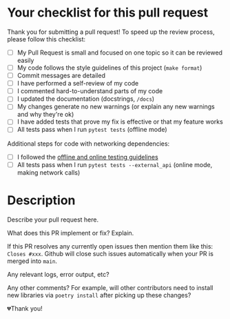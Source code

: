 # Your checklist for this pull request
Thank you for submitting a pull request! To speed up the review process, please follow this checklist:

- [ ] My Pull Request is small and focused on one topic so it can be reviewed easily 
- [ ] My code follows the style guidelines of this project (`make format`)
- [ ] Commit messages are detailed
- [ ] I have performed a self-review of my code
- [ ] I commented hard-to-understand parts of my code
- [ ] I updated the documentation (docstrings, `/docs`)
- [ ] My changes generate no new warnings (or explain any new warnings and why they're ok)
- [ ] I have added tests that prove my fix is effective or that my feature works
- [ ] All tests pass when I run `pytest tests` (offline mode)

Additional steps for code with networking dependencies:

- [ ] I followed the [offline and online testing guidelines](https://sherpa-ai.readthedocs.io/en/latest/How_To/Test/test.html#offline-and-online-testing)
- [ ] All tests pass when I run `pytest tests --external_api` (online mode, making network calls)

# Description
Describe your pull request here.

What does this PR implement or fix? Explain.

If this PR resolves any currently open issues then mention them like this: `Closes #xxx`.
Github will close such issues automatically when your PR is merged into `main`.

Any relevant logs, error output, etc?

Any other comments? For example, will other contributors need to install new libraries via `poetry install` after picking up these changes?

💔Thank you!